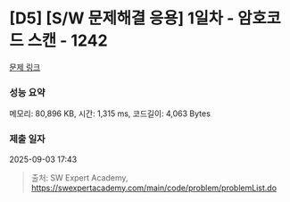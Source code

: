 # [D5] [S/W 문제해결 응용] 1일차 - 암호코드 스캔 - 1242 

[문제 링크](https://swexpertacademy.com/main/code/problem/problemDetail.do?contestProbId=AV15JEKKAM8CFAYD) 

### 성능 요약

메모리: 80,896 KB, 시간: 1,315 ms, 코드길이: 4,063 Bytes

### 제출 일자

2025-09-03 17:43



> 출처: SW Expert Academy, https://swexpertacademy.com/main/code/problem/problemList.do
